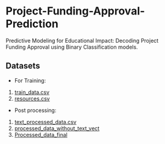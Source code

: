 # Project-Funding-Approval-Prediction
Predictive Modeling for Educational Impact: Decoding Project Funding Approval using Binary Classification models.


## Datasets

- For Training:
1. [train_data.csv](https://drive.google.com/file/d/1RM63bj-cKBvpXXl78qZlSDqM3Bj7LS0n/view?usp=sharing)
2. [resources.csv](https://drive.google.com/file/d/1RappNJbcUEEwY-CFiYg9qo9K6SDsU7G1/view?usp=sharing)

- Post processing:
1. [text_processed_data.csv](https://drive.google.com/file/d/1ndhHdeGrXHNP11xEDdCVgex4nOsugC5X/view?usp=sharing)
2. [processed_data_without_text_vect](https://drive.google.com/file/d/176i-n7aMT37Fh72VYflKWF4OJzO3ooCt/view?usp=sharing)
3. [Processed_data_final](https://drive.google.com/file/d/10To6Mx-iymlnfBjyGYJq3s5GPhz4KjeP/view?usp=sharing)
